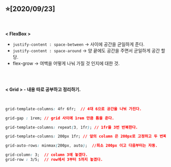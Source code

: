 ## :star:[2020/09/23]

</br>

**< FlexBox >**

- `justify-content : space-between`  → 사이에 공간을 균일하게 준다.
- `justify-content : space-around`  → 양 끝에도 공간을 주면서 균일하게 공간 할당.
- flex-grow → 여백을 어떻게 나눠 가질 것 인지에 대한 것.



</br>

</br>

**< Grid >  - 내용 따로 공부하고 정리하기.**

</br>

```css
grid-template-columns: 4fr 6fr;  // 4대 6으로 공간을 나눠 가진다. 

grid-gap : 1rem; // grid 사이에 1rem 만큼 틈을 준다. 

grid-template-columns: repeat(3, 1fr); // 1fr을 3번 반복한다. 

grid-template-columns: 200px 1fr; // 앞의 column 은 200px로 고정하고 두 번째만 1fr로 공간을 차지하게 한다. 

grid-auto-rows: minmax(200px, auto);  //최소 200px 이고 다음부터는 자동.

grid-column: 3;  // column 3에 놓겠다.
grid-row : 3/5;  // row에서 3부터 5까지 놓겠다. 
```

